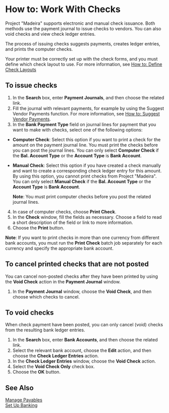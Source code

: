 <properties
                pageTitle="How to: Work With Checks| Project “Madeira”"
                description="How to: Work With Checks"
                services=""
                documentationCenter="Madeira"
                authors="SorenGP"/>

# How to: Work With Checks
Project "Madeira" supports electronic and manual check issuance. Both methods use the payment journal to issue checks to vendors. You can also void checks and view check ledger entries.

The process of issuing checks suggests payments, creates ledger entries, and prints the computer checks.

Your printer must be correctly set up with the check forms, and you must define which check layout to use. For more information, see [How to: Define Check Layouts](finance-how-define-check-layouts.md)

## To issue checks
1. In the **Search** box, enter **Payment Journals**, and then choose the related link.
2. Fill the journal with relevant payments, for example by using the Suggest Vendor Payments function. For more information, see [How to: Suggest Vendor Payments](payables-how-suggest-vendor-payments.md).
3. In the **Bank Payment Type** field on journal lines for payment that you want to make with checks, select one of the following options:

 - **Computer Check**: Select this option if you want to print a check for the amount on the payment journal line. You must print the checks before you can post the journal lines. You can only select **Computer Check** if the **Bal. Account Type** or the **Account Type** is **Bank Account**.

 - **Manual Check**: Select this option if you have created a check manually and want to create a corresponding check ledger entry for this amount. By using this option, you cannot print checks from Project "Madeira". You can only select **Manual Check** if the **Bal. Account Type** or the **Account Type** is **Bank Account**.

    **Note**: You must print computer checks before you post the related journal lines.
4. In case of computer checks, choose **Print Check**.
5. In the **Check** window, fill the fields as necessary. Choose a field to read a short description of the field or link to more information.
6. Choose the **Print** button.

**Note**: If you want to print checks in more than one currency from different bank accounts, you must run the **Print Check** batch job separately for each currency and specify the appropriate bank account.

## To cancel printed checks that are not posted
You can cancel non-posted checks after they have been printed by using the **Void Check** action in the **Payment Journal** window.
1. In the **Payment Journal** window, choose the **Void Check**, and then choose which checks to cancel.

## To void checks
When check payment have been posted, you can only cancel (void) checks from the resulting bank ledger entries.

1. In the **Search** box, enter **Bank Accounts**, and then choose the related link.
2. Select the relevant bank account, choose the **Edit** action, and then choose the **Check Ledger Entries** action.
3. In the **Check Ledger Entries** window, choose the **Void Check** action.
4. Select the **Void Check Only** check box.
5. Choose the **OK** button.

## See Also
[Manage Payables](payables-manage-payables.md)  
[Set Up Banking](bank-setup-banking.md)  
